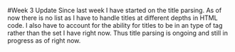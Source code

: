 #Week 3 Update
Since last week I have started on the title parsing. As of now there is no list as I have to handle titles at different
depths in HTML code. I also have to account for the ability for titles to be in an type of tag rather than the set I have
right now. Thus title parsing is ongoing and still in progress as of right now.
